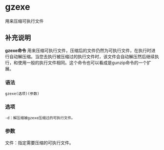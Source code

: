 # gzexe

用来压缩可执行文件

## 补充说明

**gzexe命令** 用来压缩可执行文件，压缩后的文件仍然为可执行文件，在执行时进行自动解压缩。当您去执行被压缩过的执行文件时，该文件会自动解压然后继续执行，和使用一般的执行文件相同。这个命令也可以看成是gunzip命令的一个扩展。

### 语法

```text
gzexe(选项)(参数)
```

### 选项

```text
-d：解压缩被gzexe压缩过的可执行文件。
```

### 参数

文件：指定需要压缩的可执行文件。

